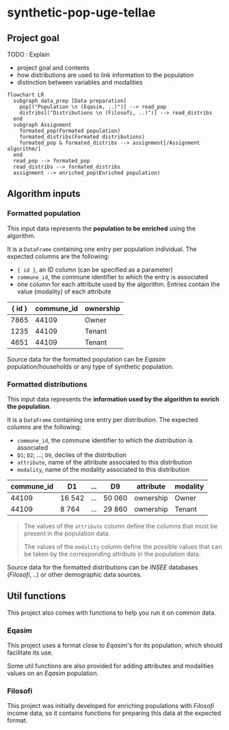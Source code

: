 # synthetic-pop-uge-tellae

## Project goal

TODO : Explain
- project goal and contents
- how distributions are used to link information to the population
- distinction between variables and modalities

```mermaid
flowchart LR
  subgraph data_prep [Data preparation]
    pop[("Population \n (Eqasim, ..)")] --> read_pop
    distribs[("Distributions \n (Filosofi, ..)")] --> read_distribs
  end
  subgraph Assignment
    formated_pop(Formated population)
    formated_distribs(Formated distributions)
    formated_pop & formated_distribs --> assignment[/Assignment algorithm/]
  end
  read_pop --> formated_pop
  read_distribs --> formated_distribs
  assignment --> enriched_pop(Enriched population)
```

## Algorithm inputs

### Formatted population

This input data represents the **population to be enriched** using the algorithm.

It is a `DataFrame` containing one entry per population individual. The expected columns are the following:

- `{ id }`, an ID column (can be specified as a parameter)
- `commune_id`, the commune identifier to which the entry is associated
- one column for each attribute used by the algorithm. Entries contain the value (modality) of each attribute

| { id } | commune_id  | ownership |
|--------|-------------|-----------|
| 7865   | 44109       | Owner     |
| 1235   | 44109       | Tenant    |
| 4651   | 44109       | Tenant    |

Source data for the formatted population can be _Eqasim_ population/households or any type of synthetic population.

### Formatted distributions

This input data represents the **information used by the algorithm to enrich the population**.

It is a `DataFrame` containing one entry per distribution. The expected columns are the following:

- `commune_id`, the commune identifier to which the distribution is associated
- `D1`; `D2`; ...; `D9`, deciles of the distribution
- `attribute`, name of the attribute associated to this distribution
- `modality`, name of the modality associated to this distribution


| commune_id | D1     | ... | D9     | attribute | modality |
|------------|--------|-----|--------|-----------|----------|
| 44109      | 16 542 | ... | 50 060 | ownership | Owner    |
| 44109      | 8 764  | ... | 29 860 | ownership | Tenant   |

> The values of the `attribute` column define the columns that must be present in the population data.
> 
> The values of the `modality` column define the possible values that can be taken by the corresponding attribute in
> the population data.

Source data for the formatted distributions can be _INSEE_ databases (_Filosofi_, ..) or other demographic data sources.

## Util functions

This project also comes with functions to help you run it on common data.

### Eqasim

This project uses a format close to _Eqasim_'s for its population, which should facilitate
its use.

Some util functions are also provided for adding attributes and modalities values on an
_Eqasim_ population.

### Filosofi

This project was initially developed for enriching populations with _Filosofi_ income data,
so it contains functions for preparing this data at the expected format.